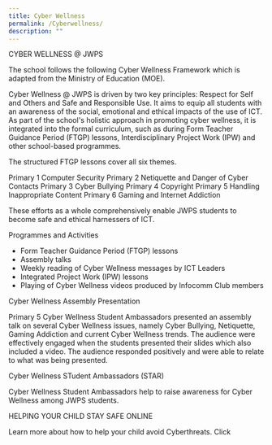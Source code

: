 ```yaml
---
title: Cyber Wellness
permalink: /Cyberwellness/
description: ""
---
```


CYBER WELLNESS @ JWPS

The school follows the following Cyber Wellness Framework which is adapted from the Ministry of Education (MOE).


Cyber Wellness @ JWPS is driven by two key principles: Respect for Self and Others and Safe and Responsible Use. It aims to equip all students with an awareness of the social, emotional and ethical impacts of the use of ICT. As part of the school's holistic approach in promoting cyber wellness, it is integrated into the formal curriculum, such as during Form Teacher Guidance Period (FTGP) lessons, Interdisciplinary Project Work (IPW) and other school-based programmes.

The structured FTGP lessons cover all six themes.

Primary 1	Computer Security
Primary 2	Netiquette and Danger of Cyber Contacts 
Primary 3	Cyber Bullying 
Primary 4	Copyright 
Primary 5	Handling Inappropriate Content
Primary 6	Gaming and Internet Addiction

These efforts as a whole comprehensively enable JWPS students to become safe and ethical harnessers of ICT.

Programmes and Activities

* Form Teacher Guidance Period (FTGP) lessons
* Assembly talks
* Weekly reading of Cyber Wellness messages by ICT Leaders
* Integrated Project Work (IPW) lessons
* Playing of Cyber Wellness videos produced by Infocomm Club members

Cyber Wellness Assembly Presentation

Primary 5 Cyber Wellness Student Ambassadors presented an assembly talk on several Cyber Wellness issues, namely Cyber Bullying, Netiquette, Gaming Addiction and current Cyber Wellness trends. The audience were effectively engaged when the students presented their slides which also included a video. The audience responded positively and were able to relate to what was being presented.

 
Cyber Wellness STudent Ambassadors (STAR)

Cyber Wellness Student Ambassadors help to  raise awareness for Cyber Wellness among JWPS students.


HELPING YOUR CHILD STAY SAFE ONLINE

  
Learn more about how to help your child avoid Cyberthreats. Click